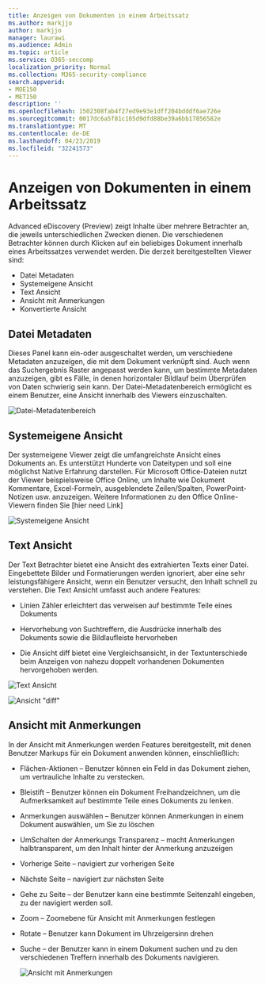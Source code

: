 ```yaml
---
title: Anzeigen von Dokumenten in einem Arbeitssatz
ms.author: markjjo
author: markjjo
manager: laurawi
ms.audience: Admin
ms.topic: article
ms.service: O365-seccomp
localization_priority: Normal
ms.collection: M365-security-compliance
search.appverid:
- MOE150
- MET150
description: ''
ms.openlocfilehash: 1502308fab4f27ed9e93e1dff204bdddf6ae726e
ms.sourcegitcommit: 0017dc6a5f81c165d9dfd88be39a6bb17856582e
ms.translationtype: MT
ms.contentlocale: de-DE
ms.lasthandoff: 04/23/2019
ms.locfileid: "32241573"
---
```

# <a name="view-documents-in-a-working-set"></a>Anzeigen von Dokumenten in einem Arbeitssatz

Advanced eDiscovery (Preview) zeigt Inhalte über mehrere Betrachter an, die jeweils unterschiedlichen Zwecken dienen. Die verschiedenen Betrachter können durch Klicken auf ein beliebiges Dokument innerhalb eines Arbeitssatzes verwendet werden. Die derzeit bereitgestellten Viewer sind:

- Datei Metadaten
- Systemeigene Ansicht
- Text Ansicht
- Ansicht mit Anmerkungen
- Konvertierte Ansicht

## <a name="file-metadata"></a>Datei Metadaten

Dieses Panel kann ein-oder ausgeschaltet werden, um verschiedene Metadaten anzuzeigen, die mit dem Dokument verknüpft sind. Auch wenn das Suchergebnis Raster angepasst werden kann, um bestimmte Metadaten anzuzeigen, gibt es Fälle, in denen horizontaler Bildlauf beim Überprüfen von Daten schwierig sein kann. Der Datei-Metadatenbereich ermöglicht es einem Benutzer, eine Ansicht innerhalb des Viewers einzuschalten.

![Datei-Metadatenbereich
](../media/Reviewimage2.png)

## <a name="native-view"></a>Systemeigene Ansicht

Der systemeigene Viewer zeigt die umfangreichste Ansicht eines Dokuments an. Es unterstützt Hunderte von Dateitypen und soll eine möglichst Native Erfahrung darstellen. Für Microsoft Office-Dateien nutzt der Viewer beispielsweise Office Online, um Inhalte wie Dokument Kommentare, Excel-Formeln, ausgeblendete Zeilen/Spalten, PowerPoint-Notizen usw. anzuzeigen. Weitere Informationen zu den Office Online-Viewern finden Sie \[hier need Link\]

![Systemeigene Ansicht
](../media/Reviewimage3.png)

## <a name="text-view"></a>Text Ansicht

Der Text Betrachter bietet eine Ansicht des extrahierten Texts einer Datei. Eingebettete Bilder und Formatierungen werden ignoriert, aber eine sehr leistungsfähigere Ansicht, wenn ein Benutzer versucht, den Inhalt schnell zu verstehen. Die Text Ansicht umfasst auch andere Features:

  - Linien Zähler erleichtert das verweisen auf bestimmte Teile eines Dokuments

  - Hervorhebung von Suchtreffern, die Ausdrücke innerhalb des Dokuments sowie die Bildlaufleiste hervorheben

  - Die Ansicht diff bietet eine Vergleichsansicht, in der Textunterschiede beim Anzeigen von nahezu doppelt vorhandenen Dokumenten hervorgehoben werden.

![Text Ansicht
](../media/Reviewimage4.png)

![Ansicht "diff"
](../media/Reviewimage5.png)

## <a name="annotate-view"></a>Ansicht mit Anmerkungen

In der Ansicht mit Anmerkungen werden Features bereitgestellt, mit denen Benutzer Markups für ein Dokument anwenden können, einschließlich:

  - Flächen-Aktionen – Benutzer können ein Feld in das Dokument ziehen, um vertrauliche Inhalte zu verstecken.

  - Bleistift – Benutzer können ein Dokument Freihandzeichnen, um die Aufmerksamkeit auf bestimmte Teile eines Dokuments zu lenken.

  - Anmerkungen auswählen – Benutzer können Anmerkungen in einem Dokument auswählen, um Sie zu löschen

  - UmSchalten der Anmerkungs Transparenz – macht Anmerkungen halbtransparent, um den Inhalt hinter der Anmerkung anzuzeigen

  - Vorherige Seite – navigiert zur vorherigen Seite

  - Nächste Seite – navigiert zur nächsten Seite

  - Gehe zu Seite – der Benutzer kann eine bestimmte Seitenzahl eingeben, zu der navigiert werden soll.

  - Zoom – Zoomebene für Ansicht mit Anmerkungen festlegen

  - Rotate – Benutzer kann Dokument im Uhrzeigersinn drehen

  - Suche – der Benutzer kann in einem Dokument suchen und zu den verschiedenen Treffern innerhalb des Dokuments navigieren.
    
    ![Ansicht mit Anmerkungen
    ](../media/Reviewimage1.png)